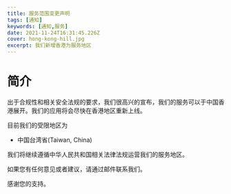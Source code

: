 ```yaml
---
title: 服务范围变更声明
tags: [通知]
keywords: [通知,服务]
date: 2021-11-24T16:31:45.226Z
cover: hong-kong-hill.jpg
excerpt: 我们新增香港为服务地区
---
```


# 简介

出于合规性和相关安全法规的要求，我们很高兴的宣布，我们的服务可以于中国香港展开。我们的应用将会尽快在香港地区重新上线。

目前我们的受限地区为

+ 中国台湾省(Taiwan, China)

我们将继续遵循中华人民共和国相关法律法规运营我们的服务地区。

如果您有任何意见或者建议，请通过邮件联系我们。

感谢您的支持。